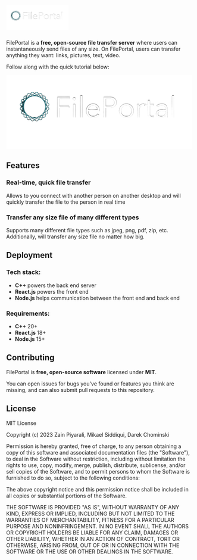<h1><picture>
  <img alt="FilePortal" src="./clientside/src/img/logo.png" height="66">
</picture></h1>


FilePortal is a **free, open-source file transfer server** where users can instantaneously send files of any size. On FilePortal, users can transfer anything they want: links, pictures, text, video. 


Follow along with the quick tutorial below:

<picture>
  <img alt="FilePortal" src="./clientside/src/img/logo.png" height="">
</picture>

## Features

### Real-time, quick file transfer

Allows to you connect with another person on another desktop and will quickly transfer the file to the person in real time

### Transfer any size file of many different types

Supports many different file types such as jpeg, png, pdf, zip, etc. Additionally, will transfer any size file no matter how big.

## Deployment

### Tech stack:

- **C++** powers the back end server
- **React.js** powers the front end 
- **Node.js** helps communication between the front end and back end 

### Requirements:

- **C++** 20+
- **React.js** 18+
- **Node.js** 15+

## Contributing

FilePortal is **free, open-source software** licensed under **MIT**.

You can open issues for bugs you've found or features you think are missing, and can also submit pull requests to this repository. 

## License

MIT License

Copyright (c) 2023 Zain Piyarali, Mikael Siddiqui, Darek Chominski

Permission is hereby granted, free of charge, to any person obtaining a copy
of this software and associated documentation files (the "Software"), to deal
in the Software without restriction, including without limitation the rights
to use, copy, modify, merge, publish, distribute, sublicense, and/or sell
copies of the Software, and to permit persons to whom the Software is
furnished to do so, subject to the following conditions:

The above copyright notice and this permission notice shall be included in all
copies or substantial portions of the Software.

THE SOFTWARE IS PROVIDED "AS IS", WITHOUT WARRANTY OF ANY KIND, EXPRESS OR
IMPLIED, INCLUDING BUT NOT LIMITED TO THE WARRANTIES OF MERCHANTABILITY,
FITNESS FOR A PARTICULAR PURPOSE AND NONINFRINGEMENT. IN NO EVENT SHALL THE
AUTHORS OR COPYRIGHT HOLDERS BE LIABLE FOR ANY CLAIM, DAMAGES OR OTHER
LIABILITY, WHETHER IN AN ACTION OF CONTRACT, TORT OR OTHERWISE, ARISING FROM,
OUT OF OR IN CONNECTION WITH THE SOFTWARE OR THE USE OR OTHER DEALINGS IN THE
SOFTWARE.